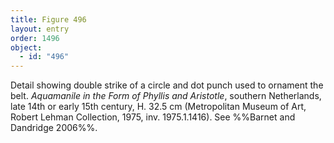 ```yaml
---
title: Figure 496
layout: entry
order: 1496
object:
  - id: "496"
---
```


Detail showing double strike of a circle and dot punch used to ornament the belt. *Aquamanile in the Form of Phyllis and Aristotle*, southern Netherlands, late 14th or early 15th century, H. 32.5 cm (Metropolitan Museum of Art, Robert Lehman Collection, 1975, inv. 1975.1.1416). See %%Barnet and Dandridge 2006%%.
